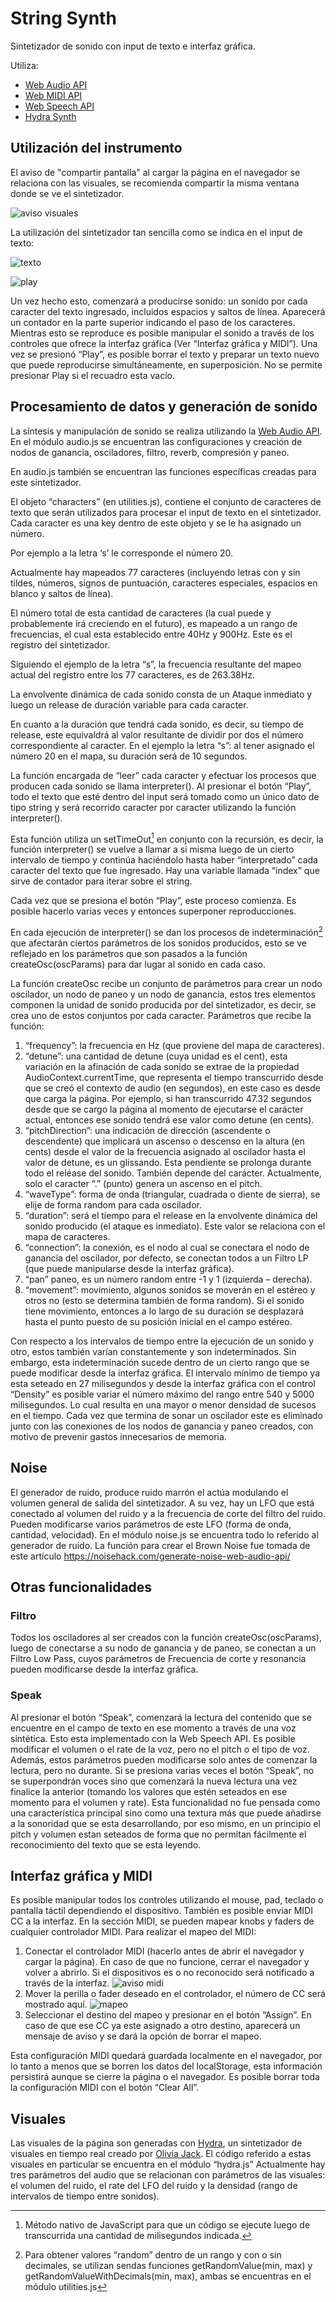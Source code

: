 # String Synth

Sintetizador de sonido con input de texto e interfaz gráfica.

Utiliza:
* [Web Audio API](https://developer.mozilla.org/es/docs/Web/API/Web_Audio_API)
* [Web MIDI API](https://developer.mozilla.org/en-US/docs/Web/API/Web_MIDI_API)
* [Web Speech API](https://developer.mozilla.org/en-US/docs/Web/API/Web_Speech_API)
* [Hydra Synth](https://github.com/hydra-synth/hydra)

## Utilización del instrumento

El aviso de "compartir pantalla" al cargar la página en el navegador se relaciona con las visuales, se recomienda compartir la misma ventana donde se ve el sintetizador.

![aviso visuales](https://raw.githubusercontent.com/JusRecondo/hosted-assets/main/1.png)

La utilización del sintetizador tan sencilla como se indica en el input de texto:

![texto](https://raw.githubusercontent.com/JusRecondo/hosted-assets/main/2.png) 

![play](https://raw.githubusercontent.com/JusRecondo/hosted-assets/main/3.png)

Un vez hecho esto, comenzará a producirse sonido: un sonido por cada caracter del texto ingresado, incluidos espacios y saltos de línea. Aparecerá un contador en la parte superior indicando el paso de los caracteres.
Mientras esto se reproduce es posible manipular el sonido a través de los controles que ofrece la interfaz gráfica (Ver “Interfaz gráfica y MIDI”).
Una vez se presionó “Play”, es posible borrar el texto y preparar un texto nuevo que puede reproducirse simultáneamente, en superposición. No se permite presionar Play si el recuadro esta vacío.

## Procesamiento de datos y generación de sonido

La síntesis y manipulación de sonido se realiza utilizando la [Web Audio API](https://developer.mozilla.org/es/docs/Web/API/Web_Audio_API). En el módulo audio.js se encuentran las configuraciones y creación de nodos de ganancia, osciladores, filtro, reverb, compresión y paneo. 

En audio.js también se encuentran las funciones específicas creadas para este sintetizador.

El objeto “characters” (en utilities.js), contiene el conjunto de caracteres de texto que serán utilizados para procesar el input de texto en el sintetizador. Cada caracter es una key dentro de este objeto y se le ha asignado un número. 

Por ejemplo a la letra ‘s’ le corresponde el número 20. 

Actualmente hay mapeados 77 caracteres (incluyendo letras con y sin tildes, números, signos de puntuación, caracteres especiales, espacios en blanco y saltos de línea).

El número total de esta cantidad de caracteres (la cual puede y probablemente irá creciendo en el futuro), es mapeado a un rango de frecuencias, el cual esta establecido entre 40Hz y 900Hz. Este es el registro del sintetizador. 

Siguiendo el ejemplo de la letra “s”, la frecuencia resultante del mapeo actual del registro entre los 77 caracteres, es de 263.38Hz.

La envolvente dinámica de cada sonido consta de un Ataque inmediato y luego un release de duración variable para cada caracter.

En cuanto a la duración que tendrá cada sonido, es decir, su tiempo de release, este equivaldrá al valor resultante de dividir por dos el número correspondiente al caracter. En el ejemplo la letra “s”: al tener asignado el número 20 en el mapa, su duración será de 10 segundos.

La función encargada de “leer” cada caracter y efectuar los procesos que producen cada sonido se llama interpreter(). Al presionar el botón “Play”, todo el texto que esté dentro del input será tomado como un único dato de tipo string y será recorrido caracter por caracter utilizando la función interpreter(). 

Esta función utiliza un setTimeOut[^1] en conjunto con la recursión, es decir, la función interpreter() se vuelve a llamar a si misma luego de un cierto intervalo de tiempo y continúa haciéndolo hasta haber “interpretado” cada caracter del texto que fue ingresado. Hay una variable llamada “index” que sirve de contador para iterar sobre el string. 

Cada vez que se presiona el botón “Play”, este proceso comienza. Es posible hacerlo varias veces y entonces superponer reproducciones. 

En cada ejecución de interpreter() se dan los procesos de indeterminación[^2] que afectarán ciertos parámetros de los sonidos producidos, esto se ve reflejado en los parámetros que son pasados a la función createOsc(oscParams) para dar lugar al sonido en cada caso.

La función createOsc recibe un conjunto de parámetros para crear un nodo oscilador, un nodo de paneo y un nodo de ganancia, estos tres elementos componen la unidad de sonido producida por del sintetizador, es decir, se crea uno de estos conjuntos por cada caracter. Parámetros que recibe la función:

1. “frequency”: la frecuencia en Hz (que proviene del mapa de caracteres).
2. “detune”: una cantidad de detune (cuya unidad es el cent), esta variación en la afinación de cada sonido se extrae de la propiedad AudioContext.currentTime, que representa el tiempo transcurrido desde que se creó el contexto de audio (en segundos), en este caso es desde que carga la página. Por ejemplo, si han transcurrido 47.32 segundos desde que se cargo la página al momento de ejecutarse el carácter actual, entonces ese sonido tendrá ese valor como detune (en cents).
3. “pitchDirection”: una indicación de dirección (ascendente o descendente) que implicará un ascenso o descenso en la altura (en cents) desde el valor de la frecuencia asignado al oscilador hasta el valor de detune, es un glissando. Esta pendiente se prolonga durante todo el reléase del sonido. También depende del carácter. Actualmente, solo el caracter “.” (punto) genera un ascenso en el pitch.
4. “waveType”: forma de onda (triangular, cuadrada o diente de sierra), se elije de forma random para cada oscilador.
5. “duration”: será el tiempo para el release en la envolvente dinámica del sonido producido (el ataque es inmediato). Este valor se relaciona con el mapa de caracteres. 
6. “connection”: la conexión, es el nodo al cual se conectara el nodo de ganancia del oscilador, por defecto, se conectan todos a un Filtro LP (que puede manipularse desde la interfaz gráfica).
7. “pan” paneo, es un número random entre -1 y 1 (izquierda – derecha).
8. “movement”: movimiento, algunos sonidos se moverán en el estéreo y otros no (esto se determina también de forma random). Si el sonido tiene movimiento, entonces a lo largo de su duración se desplazará hasta el punto puesto de su posición inicial en el campo estéreo.

[^1]: Método nativo de JavaScript para que un código se ejecute luego de transcurrida una cantidad de milisegundos indicada.

[^2]: Para obtener valores “random” dentro de un rango y con o sin decimales, se utilizan sendas funciones getRandomValue(min, max) y getRandomValueWithDecimals(min, max), ambas se encuentras en el módulo utilities.js

Con respecto a los intervalos de tiempo entre la ejecución de un sonido y otro, estos también varían constantemente y son indeterminados. Sin embargo, esta indeterminación sucede dentro de un cierto rango que se puede modificar desde la interfaz gráfica.
El intervalo mínimo de tiempo ya esta seteado en 27 milisegundos y desde la interfaz gráfica con el control “Density” es posible variar el número máximo del rango entre 540 y 5000 milisegundos. Lo cual resulta en una mayor o menor densidad de sucesos en el tiempo.
Cada vez que termina de sonar un oscilador este es eliminado junto con las conexiones de los nodos de ganancia y paneo creados, con motivo de prevenir gastos innecesarios de memoria.

## Noise
El generador de ruido, produce ruido marrón el actúa modulando el volumen general de salida del sintetizador. A su vez, hay un LFO que está conectado al volumen del ruido y a la frecuencia de corte del filtro del ruido. Pueden modificarse varios parámetros de este LFO (forma de onda, cantidad, velocidad).
En el módulo noise.js se encuentra todo lo referido al generador de ruido. La función para crear el Brown Noise fue tomada de este artículo <https://noisehack.com/generate-noise-web-audio-api/>

## Otras funcionalidades

### Filtro

Todos los osciladores al ser creados con la función createOsc(oscParams), luego de conectarse a su nodo de ganancia y de paneo, se conectan a un Filtro Low Pass, cuyos parámetros de Frecuencia de corte y resonancia pueden modificarse desde la interfaz gráfica.

### Speak

Al presionar el botón “Speak”, comenzará la lectura del contenido que se encuentre en el campo de texto en ese momento a través de una voz sintética. Esto esta implementado con la Web Speech API. 
Es posible modificar el volumen o el rate de la voz, pero no el pitch o el tipo de voz. Además, estos parámetros pueden modificarse solo antes de comenzar la lectura, pero no durante. 
Si se presiona varias veces el botón “Speak”, no se superpondrán voces sino que comenzará la nueva lectura una vez finalice la anterior (tomando los valores que estén seteados en ese momento para el volumen y rate).
Esta funcionalidad no fue pensada como una característica principal sino como una textura más que puede añadirse a la sonoridad que se esta desarrollando, por eso mismo, en un principio el pitch y volumen estan seteados de forma que no permitan fácilmente el reconocimiento del texto que se esta leyendo.

## Interfaz gráfica y MIDI

Es posible manipular todos los controles utilizando el mouse, pad, teclado o pantalla táctil dependiendo el dispositivo.
También es posible enviar MIDI CC a la interfaz. En la sección MIDI, se pueden mapear knobs y faders de cualquier controlador MIDI.
Para realizar el mapeo del MIDI:
1. Conectar el controlador MIDI (hacerlo antes de abrir el navegador y cargar la página). En caso de que no funcione, cerrar el navegador y volver a abrirlo. Si el dispositivos es o no reconocido será notificado a través de la interfaz.
![aviso midi](https://raw.githubusercontent.com/JusRecondo/hosted-assets/main/4.png)
2. Mover la perilla o fader deseado en el controlador, el número de CC será mostrado aquí.
![mapeo](https://raw.githubusercontent.com/JusRecondo/hosted-assets/main/5.png)
3. Seleccionar el destino del mapeo y presionar en el botón “Assign”.
En caso de que ese CC ya este asignado a otro destino, aparecerá un mensaje de aviso y se dará la opción de borrar el mapeo.

Esta configuración MIDI quedará guardada localmente en el navegador, por lo tanto a menos que se borren los datos del localStorage, esta información persistirá aunque se cierre la página o el navegador.
Es posible borrar toda la configuración MIDI con el botón “Clear All”.

## Visuales

Las visuales de la página son generadas con [Hydra](https://hydra-book.glitch.me/), un sintetizador de visuales en tiempo real creado por [Olivia Jack](https://ojack.xyz/).
El código referido a estas visuales en particular se encuentra en el módulo “hydra.js”
Actualmente hay tres parámetros del audio que se relacionan con parámetros de las visuales: el volumen del ruido, el rate del LFO del ruido y la densidad (rango de intervalos de tiempo entre sonidos).

